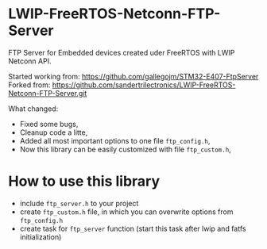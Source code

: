 # LWIP-FreeRTOS-Netconn-FTP-Server
 FTP Server for Embedded devices created uder FreeRTOS with LWIP Netconn API.

 Started working from: https://github.com/gallegojm/STM32-E407-FtpServer
 Forked from: https://github.com/sandertrilectronics/LWIP-FreeRTOS-Netconn-FTP-Server.git

 What changed:
 - Fixed some bugs,
 - Cleanup code a litte,
 - Added all most important options to one file `ftp_config.h`,
 - Now this library can be easily customized with file `ftp_custom.h`,

# How to use this library
- include `ftp_server.h` to your project
- create `ftp_custom.h` file, in which you can overwrite options from `ftp_config.h`
- create task for `ftp_server` function (start this task after lwip and fatfs initialization)
